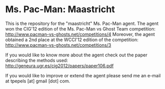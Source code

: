 Ms. Pac-Man: Maastricht
=============

This is the repository for the "maastricht" Ms. Pac-Man agent. 
The agent won the CIG'12 edition of the Ms. Pac-Man vs Ghost Team competition: http://www.pacman-vs-ghosts.net/competitions/4
Moreover, the agent obtained a 2nd place at the WCCI'12 edition of the competition: http://www.pacman-vs-ghosts.net/competitions/3

If you would like to know more about the agent check out the paper describing the methods used: http://geneura.ugr.es/cig2012/papers/paper106.pdf

If you would like to improve or extend the agent please send me an e-mail at tpepels [at] gmail [dot] com.